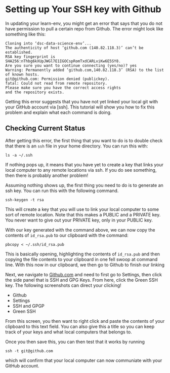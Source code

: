 # Setting up Your SSH key with Github

In updating your learn-env, you might get an error that says that you do not have permission to pull a certain repo from Github. 
The error might look like something like this:

```
Cloning into ‘dsc-data-science-env’...
The authenticity of host ‘github.com (140.82.118.3)’ can’t be established.
RSA key fingerprint is SHA256:nThbg6kXUpJWGl7E1IGOCspRomTxdCARLviKw6E5SY8.
Are you sure you want to continue connecting (yes/no)? yes
Warning: Permanently added ‘github.com,140.82.118.3’ (RSA) to the list of known hosts.
git@github.com: Permission denied (publickey).
fatal: Could not read from remote repository.
Please make sure you have the correct access rights
and the repository exists.
```

Getting this error suggests that you have not yet linked your local git with your GitHub account via [ssh]. 
This tutorial will show you how to fix this problem and explain what each command is doing.

## Checking Current Status

After getting this error, the first thing that you want to do is to double check that there is an ``ssh`` file in your home directory.
You can run this with:

```
ls -a ~/.ssh
``` 

If nothing pops up, it means that you have yet to create a key that links your local computer to any remote locations via ssh.
If you do see something, then there is probably another problem!

Assuming nothing shows up, the first thing you need to do is to generate an ssh key.
You can run this with the following command.

```
ssh-keygen -t rsa

```

This will create a key that you will use to link your local computer to some sort of remote location.
Note that this makes a PUBLIC and a PRIVATE key.
You never want to give out your PRIVATE key, only in your PUBLIC key.

With our key generated with the command above, we can now copy the contents of ``id_rsa.pub`` to our clipboard with the command:

```
pbcopy < ~/.ssh/id_rsa.pub
```

This is basically opening, highlighting the contents of ``id_rsa.pub`` and then copying the file contents to your clipboard in one fell swoop at command line.
With this now in our clipboard, we then go to Github to finish our linking

Next, we navigate to [Github.com](www.github.com) and need to first go to Settings, then click the side panel that is SSH and GPG Keys.
From here, click the Green SSH key.
The following screenshots can direct your clicking!

* Github 
* Settings
* SSH and GPGP
* Green SSH

From this screen, you then want to right click and paste the contents of your clipboard to this text field.
You can also give this a title so you can keep track of your keys and what local computers that belongs to.

Once you then save this, you can then test that it works by running

```
ssh -t git@github.com
```

which will confirm that your local computer can now communiate with your GitHub account.





 


